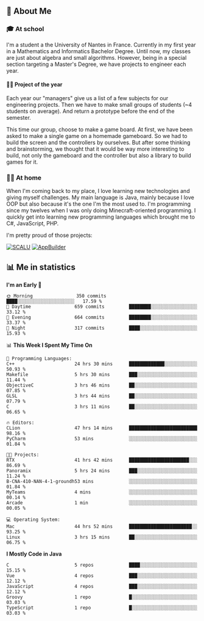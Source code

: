 ## 👀 About Me

### 🎓 At school

I'm a student a the University of Nantes in France. Currently in my first year in a Mathematics and Informatics Bachelor Degree. Until now, my classes are just about algebra and small algorithms. However, being in a special section targeting a Master's Degree, we have projects to engineer each year. 

#### 🔧🔬 Project of the year

Each year our "managers" give us a list of a few subjects for our engineering projects. Then we have to make small groups of students (~4 students on average). And return a prototype before the end of the semester.

This time our group, choose to make a game board. At first, we have been asked to make a single game on a homemade gameboard. So we had to build the screen and the controllers by ourselves. 
But after some thinking and brainstorming, we thought that it would be way more interesting to build, not only the gameboard and the controller but also a library to build games for it.

### 👨‍💻 At home

When I'm coming back to my place, I love learning new technologies and giving myself challenges. My main language is Java, mainly because I love OOP but also because it's the one I'm the most used to. I'm programming since my twelves when I was only doing Minecraft-oriented programming.  I quickly get into learning new programming languages which brought me to C#, JavaScript, PHP. 

I'm pretty proud of those projects:

[![SCALU](https://github-readme-stats.vercel.app/api/pin?username=renardfute&repo=SCALU)](https://github.com/renardfute/scalu)
[![AppBuilder](https://github-readme-stats.vercel.app/api/pin?username=pulsedev2&repo=AppBuilder)](https://github.com/pulsedev2/AppBuilder)

## 📊 Me in statistics
<!--START_SECTION:waka-->
**I'm an Early 🐤** 

```text
🌞 Morning                350 commits         ████░░░░░░░░░░░░░░░░░░░░░   17.59 % 
🌆 Daytime                659 commits         ████████░░░░░░░░░░░░░░░░░   33.12 % 
🌃 Evening                664 commits         ████████░░░░░░░░░░░░░░░░░   33.37 % 
🌙 Night                  317 commits         ████░░░░░░░░░░░░░░░░░░░░░   15.93 % 
```


📊 **This Week I Spent My Time On** 

```text
💬 Programming Languages: 
C++                      24 hrs 30 mins      █████████████░░░░░░░░░░░░   50.93 % 
Makefile                 5 hrs 30 mins       ███░░░░░░░░░░░░░░░░░░░░░░   11.44 % 
ObjectiveC               3 hrs 46 mins       ██░░░░░░░░░░░░░░░░░░░░░░░   07.85 % 
GLSL                     3 hrs 44 mins       ██░░░░░░░░░░░░░░░░░░░░░░░   07.79 % 
C                        3 hrs 11 mins       ██░░░░░░░░░░░░░░░░░░░░░░░   06.65 % 

🔥 Editors: 
CLion                    47 hrs 14 mins      █████████████████████████   98.16 % 
PyCharm                  53 mins             ░░░░░░░░░░░░░░░░░░░░░░░░░   01.84 % 

🐱‍💻 Projects: 
RTX                      41 hrs 42 mins      ██████████████████████░░░   86.69 % 
Panoramix                5 hrs 24 mins       ███░░░░░░░░░░░░░░░░░░░░░░   11.24 % 
B-CNA-410-NAN-4-1-groundh53 mins             ░░░░░░░░░░░░░░░░░░░░░░░░░   01.84 % 
MyTeams                  4 mins              ░░░░░░░░░░░░░░░░░░░░░░░░░   00.14 % 
Arcade                   1 min               ░░░░░░░░░░░░░░░░░░░░░░░░░   00.05 % 

💻 Operating System: 
Mac                      44 hrs 52 mins      ███████████████████████░░   93.25 % 
Linux                    3 hrs 15 mins       ██░░░░░░░░░░░░░░░░░░░░░░░   06.75 % 
```

**I Mostly Code in Java** 

```text
C                        5 repos             ████░░░░░░░░░░░░░░░░░░░░░   15.15 % 
Vue                      4 repos             ███░░░░░░░░░░░░░░░░░░░░░░   12.12 % 
JavaScript               4 repos             ███░░░░░░░░░░░░░░░░░░░░░░   12.12 % 
Groovy                   1 repo              █░░░░░░░░░░░░░░░░░░░░░░░░   03.03 % 
TypeScript               1 repo              █░░░░░░░░░░░░░░░░░░░░░░░░   03.03 % 
```




<!--END_SECTION:waka-->
